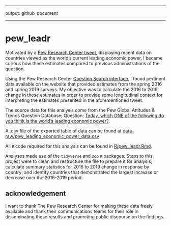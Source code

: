 
-----

output: github\_document

-----

<!-- README.md is generated from README.Rmd. Please edit that file -->

<a id="top of page"></a>

# pew\_leadr

Motivated by a [Pew Research Center
tweet](https://twitter.com/pewresearch/status/1310060605752119303?s=20),
displaying recent data on countries viewed as the world’s current
leading economic power, I became curious how these estimates compared to
previous administrations of the question.

Using the Pew Research Center [Question Search
interface](https://www.pewresearch.org/global/question-search/), I found
pertinent data available on the website that provided estimates from the
spring 2016 and spring 2019 surveys. My objective was to calculate the
2016 to 2019 change in these estimates in order to provide some
longitudinal context for interpreting the estimates presented in the
aforementioned tweet.

The source data for this analysis come from the Pew Global Attitudes &
Trends Question Database; Question: [Today, which ONE of the following
do you think is the world’s leading economic
power?](https://www.pewresearch.org/global/question-search/?qid=1284&cntIDs=&stdIDs=).

A .csv file of the exported table of data can be found at
[data-raw/pew\_leading\_economic\_power\_data.csv](https://github.com/MarkLaVenia/pew_leadr/blob/master/data-raw/pew_leading_economic_power_data.csv)

All `R` code required for this analysis can be found in
[R/pew\_leadr.Rmd](https://github.com/MarkLaVenia/pew_leadr/blob/master/R/pew_leadr.Rmd).

Analyses made use of the `tidyverse` and `zoo` `R` packages. Steps to
this project were to clean and restructure the file to prepare it for
analysis; calculate summary statistics for 2016 to 2019 change in
response by country; and identify countries that demonstrated the
largest increase or decrease over the 2016-2019 period.

## acknowledgement

I want to thank The Pew Research Center for making these data freely
available and thank their communications teams for their role in
disseminating these results and promoting public discourse on the
findings.
